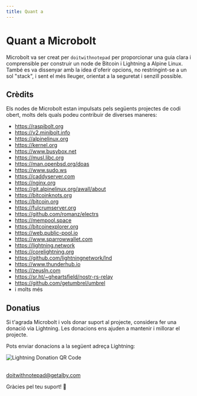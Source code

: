 ```yaml
---
title: Quant a
---
```


# Quant a Microbolt

Microbolt va ser creat per `doitwithnotepad` per proporcionar una guia clara i
comprensible per construir un node de Bitcoin i Lightning a Alpine Linux. També
es va dissenyar amb la idea d'oferir opcions, no restringint-se a un sol
"stack", i sent el més lleuger, orientat a la seguretat i senzill possible.

## Crèdits

Els nodes de Microbolt estan impulsats pels següents projectes de codi obert,
molts dels quals podeu contribuir de diverses maneres:

- https://raspibolt.org
- https://v2.minibolt.info
- https://alpinelinux.org
- https://kernel.org
- https://www.busybox.net
- https://musl.libc.org
- https://man.openbsd.org/doas
- https://www.sudo.ws
- https://caddyserver.com
- https://nginx.org
- https://git.alpinelinux.org/awall/about
- https://bitcoinknots.org
- https://bitcoin.org
- https://fulcrumserver.org
- https://github.com/romanz/electrs
- https://mempool.space
- https://bitcoinexplorer.org
- https://web.public-pool.io
- https://www.sparrowwallet.com
- https://lightning.network
- https://corelightning.org
- https://github.com/lightningnetwork/lnd
- https://www.thunderhub.io
- https://zeusln.com
- https://sr.ht/~gheartsfield/nostr-rs-relay
- https://github.com/getumbrel/umbrel
- i molts més

## Donatius

Si t'agrada Microbolt i vols donar suport al projecte, considera fer una donació
via Lightning. Les donacions ens ajuden a mantenir i millorar el projecte.

Pots enviar donacions a la següent adreça Lightning:

![Lightning Donation QR Code](/assets/ln-donations.svg)

<br/>
<a href="lightning:doitwithnotepad@getalby.com">doitwithnotepad@getalby.com</a>

Gràcies pel teu suport! 🎉